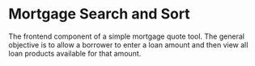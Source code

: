 # Mortgage Search and Sort

The frontend component of a simple mortgage quote tool. The general objective is to allow a borrower to enter a loan amount and then view all loan products available for that amount.
